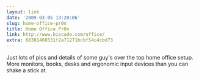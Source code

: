 ```yaml
---
layout: link
date: '2009-03-05 13:20:06'
slug: home-office-pr0n
title: Home Office Pr0n
link: http://www.biscade.com/office/
extra: 68381468531f2a71271bcbf54c4cbd73
---
```


Just lots of pics and details of some guy's over the top home office setup. More monitors, books, desks and ergonomic input devices than you can shake a stick at.